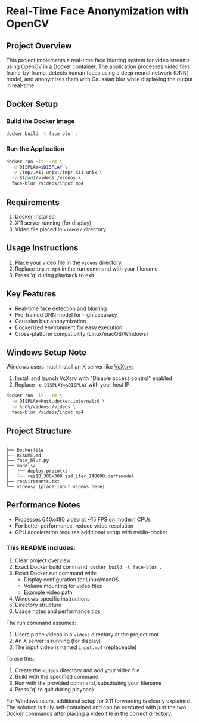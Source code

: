# Real-Time Face Anonymization with OpenCV

## Project Overview
This project implements a real-time face blurring system for video streams using OpenCV in a Docker container. The application processes video files frame-by-frame, detects human faces using a deep neural network (DNN) model, and anonymizes them with Gaussian blur while displaying the output in real-time.

## Docker Setup
### Build the Docker Image
```bash
docker build -t face-blur .
```

### Run the Application
```bash
docker run -it --rm \
  -e DISPLAY=$DISPLAY \
  -v /tmp/.X11-unix:/tmp/.X11-unix \
  -v $(pwd)/videos:/videos \
  face-blur /videos/input.mp4
```

## Requirements
1. Docker installed
2. X11 server running (for display)
3. Video file placed in `videos/` directory

## Usage Instructions
1. Place your video file in the `videos` directory
2. Replace `input.mp4` in the run command with your filename
3. Press 'q' during playback to exit

## Key Features
- Real-time face detection and blurring
- Pre-trained DNN model for high accuracy
- Gaussian blur anonymization
- Dockerized environment for easy execution
- Cross-platform compatibility (Linux/macOS/Windows)

## Windows Setup Note
Windows users must install an X server like [VcXsrv](https://sourceforge.net/projects/vcxsrv/):
1. Install and launch VcXsrv with "Disable access control" enabled
2. Replace `-e DISPLAY=$DISPLAY` with your host IP:
```bash
docker run -it --rm \
  -e DISPLAY=host.docker.internal:0 \
  -v %cd%/videos:/videos \
  face-blur /videos/input.mp4
```

## Project Structure
```
.
├── Dockerfile
├── README.md
├── face_blur.py
├── models/
│   ├── deploy.prototxt
│   └── res10_300x300_ssd_iter_140000.caffemodel
├── requirements.txt
└── videos/ (place input videos here)
```

## Performance Notes
- Processes 640x480 video at ~15 FPS on modern CPUs
- For better performance, reduce video resolution
- GPU acceleration requires additional setup with nvidia-docker


### This README includes:

1. Clear project overview
2. Exact Docker build command: `docker build -t face-blur .`
3. Exact Docker run command with:
   - Display configuration for Linux/macOS
   - Volume mounting for video files
   - Example video path
4. Windows-specific instructions
5. Directory structure
6. Usage notes and performance tips

The run command assumes:
1. Users place videos in a `videos` directory at the project root
2. An X server is running (for display)
3. The input video is named `input.mp4` (replaceable)

To use this:
1. Create the `videos` directory and add your video file
2. Build with the specified command
3. Run with the provided command, substituting your filename
4. Press 'q' to quit during playback

For Windows users, additional setup for X11 forwarding is clearly explained. The solution is fully self-contained and can be executed with just the two Docker commands after placing a video file in the correct directory.